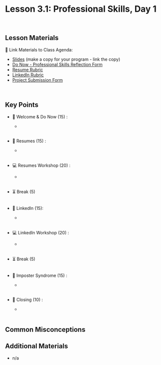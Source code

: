 # Lesson 3.1: Professional Skills, Day 1

<br>

## Lesson Materials

📖 Link Materials to Class Agenda:
- [Slides](https://docs.google.com/presentation/d/1KxI0sZ63TwfT52Sh4RrfdhzSaAB6N1vzE3OsELVm978/edit?usp=sharing) (make a copy for your program - link the copy)
- [Do Now - Professional Skills Reflection Form](https://forms.gle/oRNJqW2nSyk7jnMy5)
- [Resume Rubric]()
- [LinkedIn Rubric]()
- [Project Submission Form]()

<br>

## Key Points

- 👋 Welcome & Do Now (15) :
  - <br><br>
  
- 📝 Resumes (15) :
  - <br><br>

- 💻 Resumes Workshop (20) :
  - <br><br>

- ⏳ Break (5)<br><br>

- 📝 LinkedIn (15):
  - <br><br>

- 💻 LinkedIn Workshop (20) :
  - <br><br>

- ⏳ Break (5)<br><br>

- 🫥 Imposter Syndrome (15) :
  - <br><br>

- 👋 Closing (10) :
  - <br><br>
  

## Common Misconceptions


## Additional Materials
- n/a
